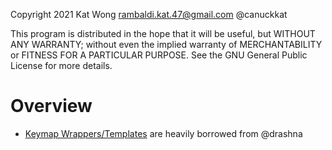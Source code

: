 Copyright 2021 Kat Wong <rambaldi.kat.47@gmail.com> @canuckkat

This program is distributed in the hope that it will be useful, but WITHOUT ANY WARRANTY; without even the implied warranty of MERCHANTABILITY or FITNESS FOR A PARTICULAR PURPOSE. See the GNU General Public License for more details.

# Overview

* [Keymap Wrappers/Templates](readme_wrappers.md) are heavily borrowed from @drashna
